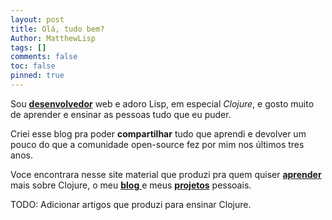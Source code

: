 ```yaml
---
layout: post
title: Olá, tudo bem?
Author: MatthewLisp
tags: []
comments: false
toc: false
pinned: true
---
```

Sou [**desenvolvedor**](github) web e adoro Lisp, em especial *Clojure*, e gosto muito de aprender e ensinar as pessoas tudo que eu puder.<br/>

Criei esse blog pra poder **compartilhar** tudo que aprendi e devolver um pouco do que a comunidade open-source fez por mim nos últimos tres anos.<br/>

Voce encontrara nesse site material que produzi pra quem quiser [**aprender**](link) mais sobre Clojure, o meu [**blog** ](link)e meus [**projetos**](link) pessoais.<br/>

TODO: Adicionar artigos que produzi para ensinar Clojure.